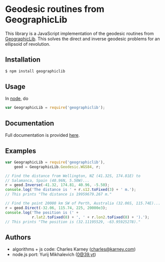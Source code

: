 # Geodesic routines from GeographicLib

This library is a JavaScript implementation of the geodesic routines
from [GeographicLib](http://geographiclib.sf.net).  This solves the
direct and inverse geodesic problems for an ellipsoid of revolution.

## Installation

```bash
$ npm install geographiclib
```

## Usage

In [node](https://nodejs.org), do
```javascript
var GeographicLib = require('geographiclib');
```

## Documentation

Full documentation is provided
[here](http://geographiclib.sourceforge.net/1.45/js/).

## Examples

```javascript
var GeographicLib = require('geographiclib'),
    geod = GeographicLib.Geodesic.WGS84, r;

// Find the distance from Wellington, NZ (41.32S, 174.81E) to
// Salamanca, Spain (40.96N, 5.50W)...
r = geod.Inverse(-41.32, 174.81, 40.96, -5.50);
console.log('The distance is ' + r.s12.toFixed(3) + ' m.');
// This prints "The distance is 19959679.267 m."

// Find the point 20000 km SW of Perth, Australia (32.06S, 115.74E)...
r = geod.Direct(-32.06, 115.74, 225, 20000e3);
console.log('The position is (' +
            r.lat2.toFixed(8) + ', ' + r.lon2.toFixed(8) + ').');
// This prints "The position is (32.11195529, -63.95925278)."
```

## Authors

* algorithms + js code: Charles Karney (charles@karney.com)
* node.js port: Yurij Mikhalevich (0@39.yt)
